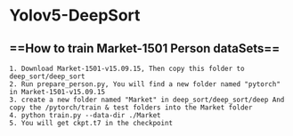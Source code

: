 # Yolov5-DeepSort

## ==How to train Market-1501 Person dataSets==

```
1. Download Market-1501-v15.09.15, Then copy this folder to deep_sort/deep_sort
2. Run prepare_person.py, You will find a new folder named "pytorch" in Market-1501-v15.09.15
3. create a new folder named "Market" in deep_sort/deep_sort/deep And copy the /pytorch/train & test folders into the Market folder
4. python train.py --data-dir ./Market
5. You will get ckpt.t7 in the checkpoint
```

